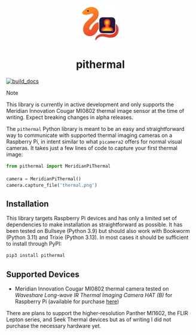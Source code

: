 <p align="center">
  <img width="100rem" src="https://github.com/taltstidl/pithermal/blob/main/docs/_static/logo.svg" />
  <h1 align="center">pithermal</h1>
</p>

[![build_docs](https://github.com/taltstidl/pithermal/actions/workflows/build_docs.yml/badge.svg)](https://github.com/taltstidl/pithermal/actions/workflows/build_docs.yml)

> [!NOTE]  
> This library is currently in active development and only supports the Meridian Innovation Cougar MI0802 thermal image sensor at the time of writing. Expect breaking changes in alpha releases.

The `pithermal` Python library is meant to be an easy and straightforward way to communicate with supported thermal imaging cameras on a Raspberry Pi, in intent similar to what `picamera2` offers for normal visual cameras. It takes just a few lines of code to capture your first thermal image:

```python
from pithermal import MeridianPiThermal

camera = MeridianPiThermal()
camera.capture_file('thermal.png')
```

## Installation

This library targets Raspberry Pi devices and has only a limited set of dependencies to make installation as straightforward as possible. It has been tested on Bullseye (Python 3.9) but should also work with Bookworm (Python 3.11) and Trixie (Python 3.13). In most cases it should be sufficient to install through PyPI:

```bash
pip3 install pithermal
```

## Supported Devices

* Meridian Innovation Cougar MI0802 thermal camera tested on *Waveshare Long-wave IR Thermal Imaging Camera HAT (B)* for Raspberry Pi (available for purchase [here](https://www.waveshare.com/thermal-45-camera-hat-b.htm?sku=28566))

There are plans to support the higher-resolution Panther MI1602, the FLIR Lepton series, and Seek Thermal devices but as of writing I did not purchase the necessary hardware yet.
